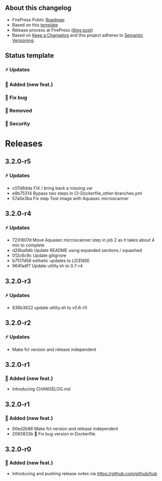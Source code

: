 ## About this changelog

- FirePress Public [Roadmap](https://trello.com/b/0fCwwzqc/firepress-public-roadmap)
- Based on this [template](https://gist.github.com/pascalandy/af709db02d3fe132a3e6f1c11b934fe4)
- Release process at FirePress ([blog post](https://firepress.org/en/software-and-ghost-updates/))
- Based on [Keep a Changelog](https://keepachangelog.com/en/1.0.0/) and this project adheres to [Semantic Versioning](https://semver.org/spec/v2.0.0.html).

## Status template

### ⚡️ Updates
### 🚀 Added (new feat.)
### 🐛 Fix bug
### 🛑 Removed
### 🔑 Security

# Releases


## 3.2.0-r5
### ⚡️ Updates
- c07d6dda FIX / bring back a missing var
- e8b75314 Bypass two steps in CI-Dockerfile_other-branches.yml
- 57a5e3ba Fix step Test image with Aquasec microscanner

## 3.2.0-r4
### ⚡️ Updates
- 7231607d Move Aquasec microscanner step in job 2 as it takes about 4 min to complete
- d26ba9db Update README using expanded sections / squashed
- 012c6c9c Update gitignore
- b7517d56 esthetic updates to LICENSE
- 964fadf7 Update utility.sh to 0.7-r4

## 3.2.0-r3
### ⚡️ Updates
- 836b3622 update utility.sh to v0.6-r0

## 3.2.0-r2
### ⚡️ Updates
- Make fct version and release independent

## 3.2.0-r1
### 🚀 Added (new feat.)
- Introducing CHANGELOG.md

## 3.2.0-r1
### 🚀 Added (new feat.)
- 60ed2b86 Make fct version and release independent
- 2093833b 🐛 Fix bug version in Dockerfile

## 3.2.0-r0
### 🚀 Added (new feat.)
- Introducing and pushing release notes via https://github.com/github/hub